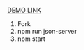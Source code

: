  [DEMO LINK](https://sergeyglazgo.github.io/inforce-test-task/)

 1. Fork
 2. npm run json-server
 3. npm start

